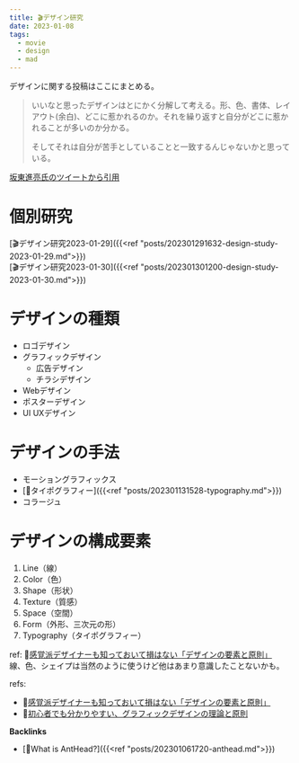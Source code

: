 ```yaml
---
title: 🎬デザイン研究
date: 2023-01-08
tags:
  - movie
  - design
  - mad
---
```


デザインに関する投稿はここにまとめる。  

> いいなと思ったデザインはとにかく分解して考える。形、色、書体、レイアウト(余白)、どこに惹かれるのか。それを繰り返すと自分がどこに惹かれることが多いのか分かる。
>
> そしてそれは自分が苦手としていることと一致するんじゃないかと思っている。

[坂東進亮氏のツイートから引用](https://twitter.com/shinsukebando/status/1617352888598286337?s=20)

# 個別研究
[🎬デザイン研究2023-01-29]({{<ref "posts/202301291632-design-study-2023-01-29.md">}})  
[🎬デザイン研究2023-01-30]({{<ref "posts/202301301200-design-study-2023-01-30.md">}})  

# デザインの種類
- ロゴデザイン
- グラフィックデザイン
  - 広告デザイン
  - チラシデザイン
- Webデザイン
- ポスターデザイン
- UI UXデザイン

# デザインの手法
- モーショングラフィックス
- [📝タイポグラフィー]({{<ref "posts/202301131528-typography.md">}})
- コラージュ

# デザインの構成要素
1. Line（線）  
2. Color（色）  
3. Shape（形状）  
4. Texture（質感）  
5. Space（空間）  
6. Form（外形、三次元の形）  
7. Typography（タイポグラフィー）  

ref: 📝[感覚派デザイナーも知っておいて損はない「デザインの要素と原則」](https://webnaut.jp/design/620.html)  
線、色、シェイプは当然のように使うけど他はあまり意識したことないかも。  


refs:
- 📝[感覚派デザイナーも知っておいて損はない「デザインの要素と原則」](https://webnaut.jp/design/620.html)  
- 📝[初心者でも分かりやすい、グラフィックデザインの理論と原則](https://asobo-design.com/nex/blog-901-23034.html)

**Backlinks**
- [🐜What is AntHead?]({{<ref "posts/202301061720-anthead.md">}})